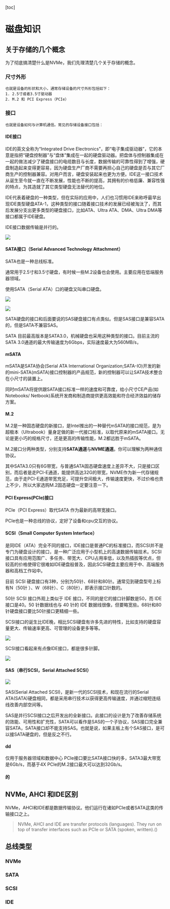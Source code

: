 [toc]
# 磁盘知识 #

## 关于存储的几个概念

为了彻底搞清楚什么是NVMe，我们先理清楚几个关于存储的概念。 

### 尺寸外形

	也就是设备的形状和大小，通常存储设备的尺寸外形包括如下： 
	1. 2.5寸或者3.5寸驱动器
	2. M.2 和 PCI Express（PCIe）
### 接口

	也就是设备如何与计算机通信。常见的存储设备接口包括： 
	
#### IDE接口

IDE的英文全称为“Integrated Drive Electronics”，即“电子集成驱动器”，它的本意是指把“硬盘控制器”与“盘体”集成在一起的硬盘驱动器。把盘体与控制器集成在一起的做法减少了硬盘接口的电缆数目与长度，数据传输的可靠性得到了增强，硬盘制造起来变得更容易，因为硬盘生产厂商不需要再担心自己的硬盘是否与其它厂商生产的控制器兼容。对用户而言，硬盘安装起来也更为方便。IDE这一接口技术从诞生至今就一直在不断发展，性能也不断的提高，其拥有的价格低廉、兼容性强的特点，为其造就了其它类型硬盘无法替代的地位。
		
IDE代表着硬盘的一种类型，但在实际的应用中，人们也习惯用IDE来称呼最早出现IDE类型硬盘ATA-1，这种类型的接口随着接口技术的发展已经被淘汰了，而其后发展分支出更多类型的硬盘接口，比如ATA、Ultra ATA、DMA、Ultra DMA等接口都属于IDE硬盘。
		
IDE接口数据传输是并行的。
		
![](https://raw.githubusercontent.com/ernest-dzf/docs/master/pic/ide_disk.jpg)
	
#### SATA接口（Serial Advanced Technology Attachment）

SATA也是一种总线标准。
	
通常用于2.5寸和3.5寸硬盘，有时候一些M.2设备也会使用。主要应用在低端服务器领域。
	
使用SATA（Serial ATA）口的硬盘又叫串口硬盘。
	
![](https://raw.githubusercontent.com/ernest-dzf/docs/master/pic/sata_1.png)
	
![](https://raw.githubusercontent.com/ernest-dzf/docs/master/pic/sata_2.jpg)
	
SATA硬盘的接口和后面要说的SAS硬盘接口有点类似。但是SAS接口是兼容SATA的，但是SATA不兼容SAS。

SATA 目前最高版本是SATA3.0，机械硬盘也采用这种类型的接口。目前主流的SATA 3.0通道的最大传输速度为6Gbps，实际速度最大为560MB/s，

#### mSATA

mSATA是SATA协会(Serial ATA International Organization;SATA-IO)开发的新的mini-SATA(mSATA)接口控制器的产品规范，新的控制器可以让SATA技术整合在小尺寸的装置上。

同时mSATA将提供跟SATA接口标准一样的速度和可靠度，给小尺寸CE产品(如Notebooks/ Netbook)系统开发商和制造商提供更高效能和符合经济效益的储存方案。

#### M.2

M.2是一种固态硬盘的新接口，是Intel推出的一种替代mSATA的接口规范，是为超极本（Ultrabook）量身定做的新一代接口标准，以取代原来的mSATA接口。无论是更小巧的规格尺寸，还是更高的传输性能，M.2都远胜于mSATA。

M.2接口分两种类型，分别支持**SATA通道**与**NVME通道**。你可以理解为两种通信协议。

其中SATA3.0只有6G带宽，与普通SATA固态硬盘速度上差异不大，只是接口区别，而后者是走PCI-E通道，能提供高达32G的带宽，NVME作为新一代存储规范，由于走PCI-E通道带宽充足，可提升空间极大，传输速度更快，不过价格也贵上不少，所以大家选购M.2固态硬盘一定要注意一下。

		
#### PCI Express(PCIe)接口
	
PCIe（PCI Express）取代SATA 作为最新的高带宽接口。

PCIe也是一种总线的协议，定好了设备和cpu交互的协议。
		
#### SCSI（Small Computer System Interface）

是同IDE（ATA）完全不同的接口，IDE接口是普通PC的标准接口，而SCSI并不是专门为硬盘设计的接口，是一种广泛应用于小型机上的高速数据传输技术。SCSI接口具有应用范围广、多任务、带宽大、CPU占用率低，以及热插拔等优点，但较高的价格使得它很难如IDE硬盘般普及，因此SCSI硬盘主要应用于中、高端服务器和高档工作站中。
	
目前 SCSI 硬盘接口有3种，分别为50针、68针和80针。通常见到硬盘型号上标有N（50针	）、W（68针）、C（80针），即表示接口针数的。
	
50针 SCSI 接口外观上类似于 IDE 接口，不同的是它的接口针脚数是50，而 IDE 接口是40。50 针数据线也与 40 针的 IDE 数据线很像，但要略宽些。68针和80针硬盘接口要比50针接口更精细一些。
	
SCSI接口的诞生比IDE晚，相比SCSI硬盘有许多先进的特性，比如支持的硬盘容量更大、传输速率更高、可管理的设备更多等等。 
	
![](https://raw.githubusercontent.com/ernest-dzf/docs/master/pic/scsi_1.jpg)
	
SCSI接口看起来有点像IDE接口，都是很多针脚。
	
![](https://raw.githubusercontent.com/ernest-dzf/docs/master/pic/scsi_ide.gif)
		
#### SAS（串行SCSI，Serial Attached SCSI）
	
![](https://raw.githubusercontent.com/ernest-dzf/docs/master/pic/sas_1.jpg)
	
SAS(Serial Attached SCSI)，是新一代的SCSI技术，和现在流行的Serial ATA(SATA)硬盘相同，都是采用串行技术以获得更高传输速度，并通过缩短连结线改善内部空间等。
	
SAS是并行SCSI接口之后开发出的全新接口。此接口的设计是为了改善存储系统的效能、可用性和扩充性，SATA可以看作是SAS的一个子协议，SAS接口完全兼容SATA，SATA接口却不能支持SAS。也就是说，如果主板上有个SAS接口，是可以接SATA硬盘的，但是反之不行。
		
#### dd

仅用于服务器领域和数据中心 PCIe接口要比SATA接口快的多，SATA3最大带宽是6Gb/s，而基于4X PCIe的M.2接口最大可以达到32Gb/s。
	
			
#### 的 

## NVMe, AHCI 和IDE区别

NVMe，AHCI和IDE都是数据传输协议。他们运行在诸如PCIe或者SATA这类的传输接口之上。

>NVMe, AHCI and IDE are transfer protocols (languages). They run on top of transfer interfaces such as PCIe or SATA (spoken, written).([](https://www.userbenchmark.com/Faq/What-s-the-difference-between-SATA-PCIe-and-NVMe/105))


## 总线类型 ##

### NVMe
### SATA
### SCSI

### IDE